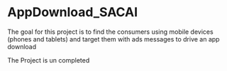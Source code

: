 # AppDownload_SACAI

The goal for this project is to find the consumers using mobile devices (phones and tablets) and target them with ads messages to drive an app download

The Project is un completed
